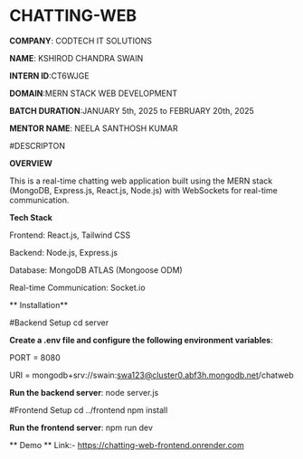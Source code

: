 # CHATTING-WEB

**COMPANY**: CODTECH IT SOLUTIONS

**NAME**: KSHIROD CHANDRA SWAIN

**INTERN ID**:CT6WJGE

**DOMAIN**:MERN STACK WEB DEVELOPMENT

**BATCH DURATION**:JANUARY 5th, 2025 to FEBRUARY 20th, 2025

**MENTOR NAME**: NEELA SANTHOSH KUMAR

#DESCRIPTON

**OVERVIEW**

This is a real-time chatting web application built using the MERN stack (MongoDB, Express.js, React.js, Node.js) with WebSockets for real-time communication.

**Tech Stack**

Frontend: React.js, Tailwind CSS

Backend: Node.js, Express.js

Database: MongoDB ATLAS (Mongoose ODM)

Real-time Communication: Socket.io

** Installation**

#Backend Setup
cd server

**Create a .env file and configure the following environment variables**:

PORT = 8080

URI = mongodb+srv://swain:swa123@cluster0.abf3h.mongodb.net/chatweb

**Run the backend server**:
node server.js

#Frontend Setup
cd ../frontend
npm install

**Run the frontend server**:
npm run dev

** Demo **
Link:- https://chatting-web-frontend.onrender.com
